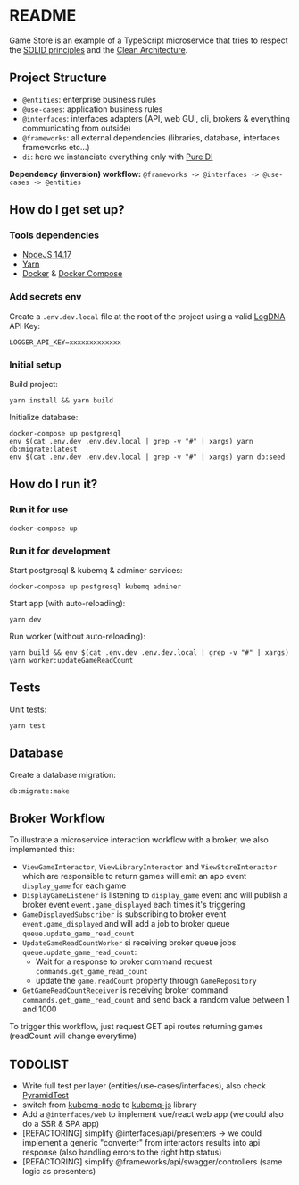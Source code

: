# README

Game Store is an example of a TypeScript microservice that tries to respect the [SOLID principles](https://en.wikipedia.org/wiki/SOLID) and the [Clean Architecture](https://blog.cleancoder.com/uncle-bob/2012/08/13/the-clean-architecture.html).

## Project Structure

- `@entities`: enterprise business rules
- `@use-cases`: application business rules
- `@interfaces`: interfaces adapters (API, web GUI, cli, brokers & everything communicating from outside)
- `@frameworks`: all external dependencies (libraries, database, interfaces frameworks etc...)
- `di`: here we instanciate everything only with [Pure DI](https://blog.ploeh.dk/2014/06/10/pure-di/#:~:text=Pure%20DI%20is%20Dependency%20Injection,the%20term%20Poor%20Man's%20DI.&text=DI%20is%20a%20set%20of,Containers%20are%20optional%20helper%20libraries.)

**Dependency (inversion) workflow:** `@frameworks -> @interfaces -> @use-cases -> @entities`

## How do I get set up?

### Tools dependencies

- [NodeJS 14.17](https://nodejs.org/en/download/)
- [Yarn](https://yarnpkg.com/getting-started/install)
- [Docker](https://www.docker.com/products/docker-desktop) & [Docker Compose](https://docs.docker.com/compose/install/)

### Add secrets env

Create a `.env.dev.local` file at the root of the project using a valid [LogDNA](https://www.logdna.com/) API Key:

```
LOGGER_API_KEY=xxxxxxxxxxxxx
```

### Initial setup

Build project:

```
yarn install && yarn build
```

Initialize database:

```
docker-compose up postgresql
env $(cat .env.dev .env.dev.local | grep -v "#" | xargs) yarn db:migrate:latest
env $(cat .env.dev .env.dev.local | grep -v "#" | xargs) yarn db:seed
```

## How do I run it?

### Run it for use

```
docker-compose up
```

### Run it for development

Start postgresql & kubemq & adminer services:

```
docker-compose up postgresql kubemq adminer
```

Start app (with auto-reloading):

```
yarn dev
```

Run worker (without auto-reloading):

```
yarn build && env $(cat .env.dev .env.dev.local | grep -v "#" | xargs) yarn worker:updateGameReadCount
```

## Tests

Unit tests:

```
yarn test
```

## Database

Create a database migration:

```
db:migrate:make
```

## Broker Workflow

To illustrate a microservice interaction workflow with a broker, we also implemented this:

- `ViewGameInteractor`, `ViewLibraryInteractor` and `ViewStoreInteractor` which are responsible to return games will emit an app event `display_game` for each game
- `DisplayGameListener` is listening to `display_game` event and will publish a broker event `event.game_displayed` each times it's triggering
- `GameDisplayedSubscriber` is subscribing to broker event `event.game_displayed` and will add a job to broker queue `queue.update_game_read_count`
- `UpdateGameReadCountWorker` si receiving broker queue jobs `queue.update_game_read_count`:
  - Wait for a response to broker command request `commands.get_game_read_count`
  - update the `game.readCount` property through `GameRepository`
- `GetGameReadCountReceiver` is receiving broker command `commands.get_game_read_count` and send back a random value between 1 and 1000

To trigger this workflow, just request GET api routes returning games (readCount will change everytime)

## TODOLIST

- Write full test per layer (entities/use-cases/interfaces), also check [PyramidTest](https://martinfowler.com/bliki/TestPyramid.html)
- switch from [kubemq-node](https://github.com/kubemq-io/kubemq-node) to [kubemq-js](https://github.com/kubemq-io/kubemq-js) library
- Add a `@interfaces/web` to implement vue/react web app (we could also do a SSR & SPA app)
- [REFACTORING] simplify @interfaces/api/presenters -> we could implement a generic "converter" from interactors results into api response (also handling errors to the right http status)
- [REFACTORING] simplify @frameworks/api/swagger/controllers (same logic as presenters)
